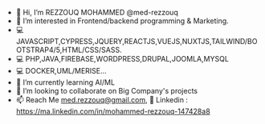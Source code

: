 - 👋 Hi, I’m REZZOUQ MOHAMMED @med-rezzouq
- 👀 I’m interested in Frontend/backend programming & Marketing.
- 💻 JAVASCRIPT,CYPRESS,JQUERY,REACTJS,VUEJS,NUXTJS,TAILWIND/BOOTSTRAP4/5,HTML/CSS/SASS.
- 💻 PHP,JAVA,FIREBASE,WORDPRESS,DRUPAL,JOOMLA,MYSQL
- 💻 DOCKER,UML/MERISE...
- 🌱 I’m currently learning AI/ML
- 💞️ I’m looking to collaborate on Big Company's projects
- 📫 Reach Me med.rezzouq@gmail.com, 🔗 Linkedin : https://ma.linkedin.com/in/mohammed-rezzouq-147428a8

<!---
I am a fullstack web developper
--->
